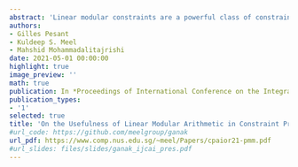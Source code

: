 ```yaml
---
abstract: 'Linear modular constraints are a powerful class of constraints that arise naturally in cryptanalysis, checksums, hash functions, and the like. Given their importance, the past few years have witnessed the design of combinatorial solvers with native support for linear modular constraints, and the availability of such solvers has led to the emergence of new applications. While there exist global constraints in CP that consider congruence classes over domain values, linear modular arithmetic constraints have yet to appear in the global constraint catalogue despite their past investigation in the context of model counting for CSPs. In this work we seek to remedy the situation by advocating the integration of linear modular constraints in state-of-the-art CP solvers. Contrary to previous belief, we conclude from an empirical investigation that Gauss-Jordan Elimination based techniques can provide an efficient and scalable way to handle linear modular constraints. On the theoretical side, we remark on the pairwise independence offered by hash functions based on linear modular constraints, and then discuss the design of hashing-based model counters for CP, supported by empirical results showing the accuracy and computational savings that can be achieved. We further demonstrate the usefulness of native support for linear modular constraints with applications to checksums and model counting.'
authors:
- Gilles Pesant
- Kuldeep S. Meel
- Mahshid Mohammadalitajrishi
date: 2021-05-01 00:00:00
highlight: true
image_preview: ''
math: true
publication: In *Proceedings of International Conference on the Integration of Constraint Programming, Artificial Intelligence, and Operations Research* (CPAIOR), 2021.
publication_types:
- '1'
selected: true
title: 'On the Usefulness of Linear Modular Arithmetic in Constraint Programming'
#url_code: https://github.com/meelgroup/ganak
url_pdf: https://www.comp.nus.edu.sg/~meel/Papers/cpaior21-pmm.pdf
#url_slides: files/slides/ganak_ijcai_pres.pdf
---
```


